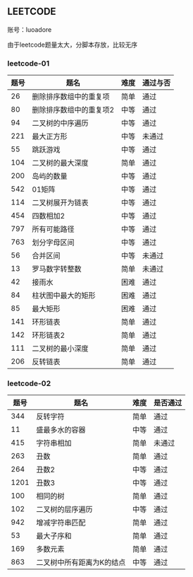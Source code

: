 ## LEETCODE

账号：luoadore

由于leetcode题量太大，分脚本存放，比较无序

### leetcode-01

| 题号 | 题名                    | 难度 | 通过与否 |
| ---- | ----------------------- | ---- | -------- |
| 26   | 删除排序数组中的重复项  | 简单 | 通过     |
| 80   | 删除排序数组中的重复项2 | 中等 | 通过     |
| 94   | 二叉树的中序遍历        | 中等 | 通过     |
| 221  | 最大正方形              | 中等 | 未通过   |
| 55   | 跳跃游戏                | 中等 | 通过     |
| 104  | 二叉树的最大深度        | 简单 | 通过     |
| 200  | 岛屿的数量              | 中等 | 通过     |
| 542  | 01矩阵                  | 中等 | 通过     |
| 114  | 二叉树展开为链表        | 中等 | 通过     |
| 454  | 四数相加2               | 中等 | 通过     |
| 797  | 所有可能路径            | 中等 | 通过     |
| 763  | 划分字母区间            | 中等 | 通过     |
| 56   | 合并区间                | 中等 | 未通过   |
| 13   | 罗马数字转整数          | 简单 | 未通过   |
| 42   | 接雨水                  | 困难 | 通过     |
| 84   | 柱状图中最大的矩形      | 困难 | 通过     |
| 85   | 最大矩形                | 困难 | 通过     |
| 141  | 环形链表                | 简单 | 通过     |
| 142  | 环形链表2               | 简单 | 通过     |
| 111  | 二叉树的最小深度        | 简单 | 通过     |
| 206  | 反转链表                | 简单 | 通过     |

### leetcode-02

| 题号 | 题名                      | 难度 | 是否通过 |
| ---- | ------------------------- | ---- | -------- |
| 344  | 反转字符                  | 简单 | 通过     |
| 11   | 盛最多水的容器            | 中等 | 通过     |
| 415  | 字符串相加                | 简单 | 未通过   |
| 263  | 丑数                      | 简单 | 通过     |
| 264  | 丑数2                     | 中等 | 通过     |
| 1201 | 丑数3                     | 中等 | 通过     |
| 100  | 相同的树                  | 简单 | 通过     |
| 102  | 二叉树的层序遍历          | 中等 | 通过     |
| 942  | 增减字符串匹配            | 简单 | 通过     |
| 53   | 最大子序和                | 简单 | 通过     |
| 169  | 多数元素                  | 简单 | 通过     |
| 863  | 二叉树中所有距离为K的结点 | 中等 | 通过     |